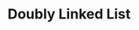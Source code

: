 ---
title: 'Doubly Linked List'
description: ''
hide_table_of_contents: true
draft: true
keywords:
  - leetcode
  - tutorial
  - doubly linked List
---